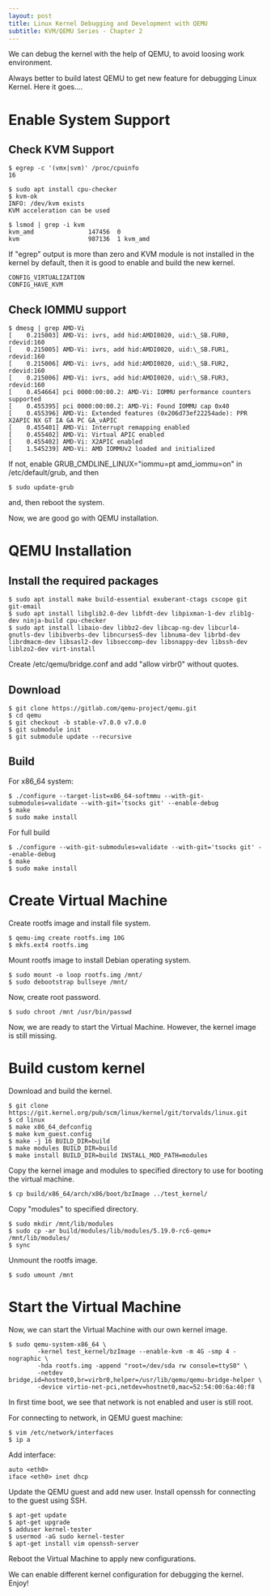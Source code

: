 ```yaml
---
layout: post
title: Linux Kernel Debugging and Development with QEMU
subtitle: KVM/QEMU Series - Chapter 2
---
```


We can debug the kernel with the help of QEMU, to avoid loosing work environment.

Always better to build latest QEMU to get new feature for debugging Linux Kernel.
Here it goes....

# Enable System Support #

## Check KVM Support ##

```
$ egrep -c '(vmx|svm)' /proc/cpuinfo
16

$ sudo apt install cpu-checker
$ kvm-ok
INFO: /dev/kvm exists
KVM acceleration can be used

$ lsmod | grep -i kvm
kvm_amd               147456  0
kvm                   987136  1 kvm_amd
```

If "egrep" output is more than zero and KVM module is not installed in the kernel by default, then it is good to enable and build the new kernel.

```
CONFIG_VIRTUALIZATION
CONFIG_HAVE_KVM
```

## Check IOMMU support ##

```
$ dmesg | grep AMD-Vi
[    0.215003] AMD-Vi: ivrs, add hid:AMDI0020, uid:\_SB.FUR0, rdevid:160
[    0.215005] AMD-Vi: ivrs, add hid:AMDI0020, uid:\_SB.FUR1, rdevid:160
[    0.215006] AMD-Vi: ivrs, add hid:AMDI0020, uid:\_SB.FUR2, rdevid:160
[    0.215006] AMD-Vi: ivrs, add hid:AMDI0020, uid:\_SB.FUR3, rdevid:160
[    0.454664] pci 0000:00:00.2: AMD-Vi: IOMMU performance counters supported
[    0.455395] pci 0000:00:00.2: AMD-Vi: Found IOMMU cap 0x40
[    0.455396] AMD-Vi: Extended features (0x206d73ef22254ade): PPR X2APIC NX GT IA GA PC GA_vAPIC
[    0.455401] AMD-Vi: Interrupt remapping enabled
[    0.455402] AMD-Vi: Virtual APIC enabled
[    0.455402] AMD-Vi: X2APIC enabled
[    1.545239] AMD-Vi: AMD IOMMUv2 loaded and initialized
```

If not, enable GRUB_CMDLINE_LINUX="iommu=pt amd_iommu=on" in /etc/default/grub, and then

```
$ sudo update-grub
```

and, then reboot the system.

Now, we are good go with QEMU installation.

# QEMU Installation #

## Install the required packages ##
```
$ sudo apt install make build-essential exuberant-ctags cscope git git-email
$ sudo apt install libglib2.0-dev libfdt-dev libpixman-1-dev zlib1g-dev ninja-build cpu-checker
$ sudo apt install libaio-dev libbz2-dev libcap-ng-dev libcurl4-gnutls-dev libibverbs-dev libncurses5-dev libnuma-dev librbd-dev librdmacm-dev libsasl2-dev libseccomp-dev libsnappy-dev libssh-dev liblzo2-dev virt-install
```

Create /etc/qemu/bridge.conf and add "allow virbr0" without quotes.

## Download ##
```
$ git clone https://gitlab.com/qemu-project/qemu.git
$ cd qemu
$ git checkout -b stable-v7.0.0 v7.0.0
$ git submodule init
$ git submodule update --recursive
```

## Build ##

For x86_64 system:
```
$ ./configure --target-list=x86_64-softmmu --with-git-submodules=validate --with-git='tsocks git' --enable-debug
$ make
$ sudo make install
```

For full build
```
$ ./configure --with-git-submodules=validate --with-git='tsocks git' --enable-debug
$ make
$ sudo make install
```

# Create Virtual Machine #

Create rootfs image and install file system.
```
$ qemu-img create rootfs.img 10G
$ mkfs.ext4 rootfs.img
```

Mount rootfs image to install Debian operating system.
```
$ sudo mount -o loop rootfs.img /mnt/
$ sudo debootstrap bullseye /mnt/
```

Now, create root password.
```
$ sudo chroot /mnt /usr/bin/passwd
```

Now, we are ready to start the Virtual Machine. However, the kernel image is still missing.

# Build custom kernel #

Download and build the kernel.
```
$ git clone https://git.kernel.org/pub/scm/linux/kernel/git/torvalds/linux.git
$ cd linux
$ make x86_64_defconfig
$ make kvm_guest.config
$ make -j 16 BUILD_DIR=build
$ make modules BUILD_DIR=build
$ make install BUILD_DIR=build INSTALL_MOD_PATH=modules
```

Copy the kernel image and modules to specified directory to use for booting the virtual machine.
```
$ cp build/x86_64/arch/x86/boot/bzImage ../test_kernel/
```

Copy "modules" to specified directory.
```
$ sudo mkdir /mnt/lib/modules
$ sudo cp -ar build/modules/lib/modules/5.19.0-rc6-qemu+ /mnt/lib/modules/
$ sync
```

Unmount the rootfs image.
```
$ sudo umount /mnt
```

# Start the Virtual Machine #

Now, we can start the Virtual Machine with our own kernel image.
```
$ sudo qemu-system-x86_64 \
		-kernel test_kernel/bzImage --enable-kvm -m 4G -smp 4 -nographic \
		-hda rootfs.img -append "root=/dev/sda rw console=ttyS0" \
		-netdev bridge,id=hostnet0,br=virbr0,helper=/usr/lib/qemu/qemu-bridge-helper \
		-device virtio-net-pci,netdev=hostnet0,mac=52:54:00:6a:40:f8
```

In first time boot, we see that network is not enabled and user is still root.

For connecting to network, in QEMU guest machine:
```
$ vim /etc/network/interfaces
$ ip a
```
Add interface:
```
auto <eth0>
iface <eth0> inet dhcp
```

Update the QEMU guest and add new user.
Install openssh for connecting to the guest using SSH.
```
$ apt-get update
$ apt-get upgrade
$ adduser kernel-tester
$ usermod -aG sudo kernel-tester
$ apt-get install vim openssh-server
```

Reboot the Virtual Machine to apply new configurations.

We can enable different kernel configuration for debugging the kernel.
Enjoy!

